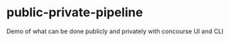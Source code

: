 # public-private-pipeline

Demo of what can be done publicly and privately with concourse UI and CLI
